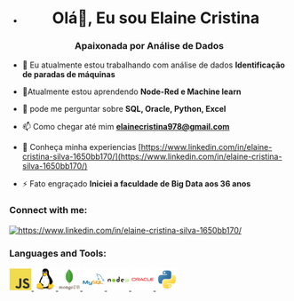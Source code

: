 - <h1 align="center">Olá👋, Eu sou Elaine Cristina</h1>
<h3 align="center">Apaixonada por Análise de Dados</h3>

- 🔭 Eu atualmente estou trabalhando com análise de dados **Identificação de paradas de máquinas**

- 🌱Atualmente estou aprendendo **Node-Red e Machine learn**

- 💬 pode me perguntar sobre **SQL, Oracle, Python, Excel**

- 📫 Como chegar até mim **elainecristina978@gmail.com**

- 📄 Conheça minha experiencias [https://www.linkedin.com/in/elaine-cristina-silva-1650bb170/](https://www.linkedin.com/in/elaine-cristina-silva-1650bb170/)

- ⚡ Fato engraçado **Iniciei a faculdade de Big Data aos 36 anos**

<h3 align="left">Connect with me:</h3>
<p align="left">
<a href="https://linkedin.com/in/https://www.linkedin.com/in/elaine-cristina-silva-1650bb170/" target="blank"><img align="center" src="https://raw.githubusercontent.com/rahuldkjain/github-profile-readme-generator/master/src/images/icons/Social/linked-in-alt.svg" alt="https://www.linkedin.com/in/elaine-cristina-silva-1650bb170/" height="30" width="40" /></a>
</p>

<h3 align="left">Languages and Tools:</h3>
<p align="left"> <a href="https://developer.mozilla.org/en-US/docs/Web/JavaScript" target="_blank" rel="noreferrer"> <img src="https://raw.githubusercontent.com/devicons/devicon/master/icons/javascript/javascript-original.svg" alt="javascript" width="40" height="40"/> </a> <a href="https://www.linux.org/" target="_blank" rel="noreferrer"> <img src="https://raw.githubusercontent.com/devicons/devicon/master/icons/linux/linux-original.svg" alt="linux" width="40" height="40"/> </a> <a href="https://www.mongodb.com/" target="_blank" rel="noreferrer"> <img src="https://raw.githubusercontent.com/devicons/devicon/master/icons/mongodb/mongodb-original-wordmark.svg" alt="mongodb" width="40" height="40"/> </a> <a href="https://www.mysql.com/" target="_blank" rel="noreferrer"> <img src="https://raw.githubusercontent.com/devicons/devicon/master/icons/mysql/mysql-original-wordmark.svg" alt="mysql" width="40" height="40"/> </a> <a href="https://nodejs.org" target="_blank" rel="noreferrer"> <img src="https://raw.githubusercontent.com/devicons/devicon/master/icons/nodejs/nodejs-original-wordmark.svg" alt="nodejs" width="40" height="40"/> </a> <a href="https://www.oracle.com/" target="_blank" rel="noreferrer"> <img src="https://raw.githubusercontent.com/devicons/devicon/master/icons/oracle/oracle-original.svg" alt="oracle" width="40" height="40"/> </a> <a href="https://www.python.org" target="_blank" rel="noreferrer"> <img src="https://raw.githubusercontent.com/devicons/devicon/master/icons/python/python-original.svg" alt="python" width="40" height="40"/> </a> </p>
<!---
- 
- 
- 
- 
- 
- 
- 
- 
- 
- 
- 
- 👋 Hi, I’m @ELAINECRISTINA
- 👀 I’m interested in ...
- 🌱 I’m currently learning ...
- 💞️ I’m looking to collaborate on ...
- 📫 How to reach me ...


ELAINECRISTINA/ELAINECRISTINA is a ✨ special ✨ repository because its `README.md` (this file) appears on your GitHub profile.
You can click the Preview link to take a look at your changes.
--->

